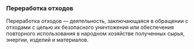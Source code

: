 <h3>Переработка отходов</h3>
Переработка отходов — деятельность, заключающаяся в обращении с отходами с целью их безопасного уничтожения или обеспечения повторного использования в народном хозяйстве полученных сырья, энергии, изделий и материалов.